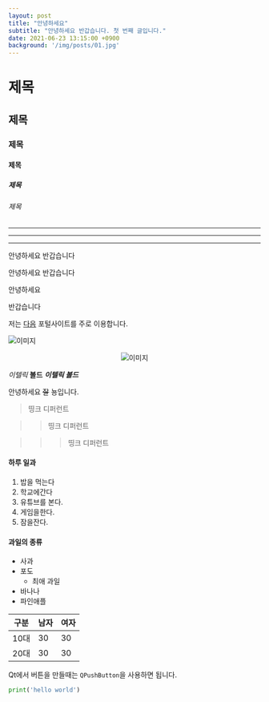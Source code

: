 ```yaml
---
layout: post
title: "안녕하세요"
subtitle: "안녕하세요 반갑습니다. 첫 번째 글입니다."
date: 2021-06-23 13:15:00 +0900
background: '/img/posts/01.jpg'
---
```

# 제목

## 제목

### 제목

#### 제목

##### 제목

###### 제목

***

---

___

안녕하세요 반갑습니다

안녕하세요
반갑습니다

안녕하세요

반갑습니다

저는 [다음](http://daum.net) 포털사이트를 주로 이용합니다.

![이미지](https://img1.daumcdn.net/thumb/R720x0.q80/?scode=mtistory2&fname=http%3A%2F%2Fcfile7.uf.tistory.com%2Fimage%2F24283C3858F778CA2EFABE)

<p style ="text-align:center;"><img src="https://img1.daumcdn.net/thumb/R720x0.q80/?scode=mtistory2&fname=http%3A%2F%2Fcfile7.uf.tistory.com%2Fimage%2F24283C3858F778CA2EFABE" alt="이미지">
</p>

*이텔릭* **볼드** ***이텔릭 볼드***

안녕하세요 ~~잘~~ 뇽입니다.

> 띵크 디퍼런트

>> 띵크 디퍼런트

>>> 띵크 디퍼런트

#### 하루 일과

1. 밥을 먹는다
1. 학교에간다
1. 유튜브를 본다.
1. 게임을한다.
1. 잠을잔다.

#### 과일의 종류

- 사과
- 포도
  - 최애 과일
- 바나나
- 파인애플

| 구분 | 남자 | 여자 |
| --- | --- | --- |
| 10대 | 30 | 30 |
| 20대 | 30 | 30 |

Qt에서 버튼을 만들때는 `QPushButton`을 사용하면 됩니다.

```python
print('hello world')
```




